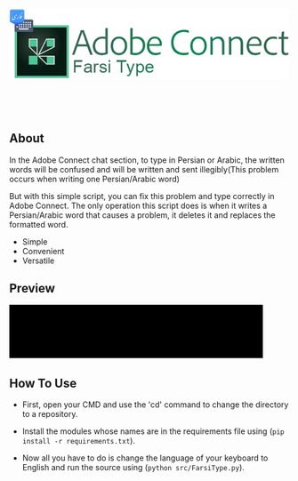 <div align='center'>
  <br />
  <p>
    <a href='https://github.com/ThisIsMatin/AdobeConnectFarsiType'><img src='https://raw.githubusercontent.com/ThisIsMatin/AdobeConnectFarsiType/master/images/logo.png' width='546' alt='Mujocso Logo' /></a>
  </p>
    <br />
  <p>
    <img src='https://img.shields.io/badge/Latest-Version-blueviolet' alt='' />  <img src='https://img.shields.io/badge/Testing-passing-green?logo=github' alt='' /> <img src='https://img.shields.io/badge/Adobe-Connect-4fc595?logo=adobe' alt='' /> 

  </p>
</div>

## About
In the Adobe Connect chat section, to type in Persian or Arabic, the written words will be confused and will be written and sent illegibly(This problem occurs when writing one Persian/Arabic word)

But with this simple script, you can fix this problem and type correctly in Adobe Connect. The only operation this script does is when it writes a Persian/Arabic word that causes a problem, it deletes it and replaces the formatted word.

- Simple
- Convenient
- Versatile

## Preview
![AdobeConnectFarsiType](https://raw.githubusercontent.com/ThisIsMatin/AdobeConnectFarsiType/master/images/preview.gif 'AdobeConnectFarsiType')

## How To Use
* First, open your CMD and use the 'cd' command to change the directory to a repository.

* Install the modules whose names are in the requirements file using (``` pip install -r requirements.txt ```).

* Now all you have to do is change the language of your keyboard to English and run the source using (```python src/FarsiType.py```).